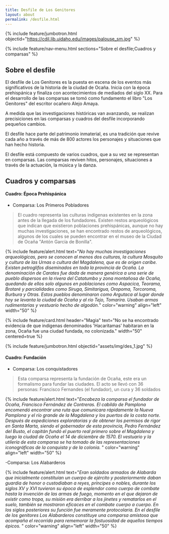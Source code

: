 ```yaml
---
title: Desfile de Los Genitores
layout: about
permalink: /desfile.html
---
```


{% include feature/jumbotron.html objectid="https://cdil.lib.uidaho.edu/images/palouse_sm.jpg" %}

{% include feature/nav-menu.html sections="Sobre el desfile;Cuadros y comparsas" %}

## Sobre el desfile

El desfile de Los Genitores es la puesta en escena de los eventos más significativos de la historia de la ciudad de Ocaña. Inicia con la época prehispánica y finaliza con acontecimientos de mediados del siglo XX. Para el desarrollo de las comparsas se tomó como fundamento el libro "Los Genitores" del escritor ocañero Alejo Amaya.

A medida que las investigaciones históricas van avanzando, se realizan precisiciones en las comparsas y cuadros del desfile incorporando pequeños cambios.

El desfile hace parte del patrimonio inmaterial, es una tradición que revive cada año a través de más de 800 actores los personajes y situaciones que han hecho historia.

El desfile está compuesto de varios cuadros, que a su vez se representan en comparsas. Las comparsas reviven hitos, personajes, situaciones a través de la actuación, la música y la danza.

## Cuadros y comparsas

#### Cuadro: Época Prehispánica

- Comparsa: Los Primeros Pobladores
>El cuadro representa las culturas indígenas existentes en la zona antes de la llegada de los fundadores. Existen restos arqueológicos que indican que existieron poblaciones prehispánicas, aunque no hay muchas investigaciones, se han encontrado restos de arqueológicos, algunos de los cuales se pueden encontrar en el museo de la Ciudad de Ocaña "Antón García de Bonilla".

{% include feature/alert.html text="*No hay muchas investigaciones arqueológicas, pero se conocen al menos dos culturas, la cultura Mosquito y cultura de las Urnas o cultura del Magdalena, que es de origen caribe. Existen petroglifos diseminados en toda la provincia de Ocaña. La denominación de Carates fue dada de manera genérica a una serie de pueblo dispersos en la rivera del Catatumbo y zona montañosa de Ocaña, quedando de ellos solo algunos en poblaciones como Aspacica, Teorama, Brotaré y parcialidades como Siruga, Simitarigua, Oropoma, Torcoroma, Burbura y Otras. Estos pueblos denominaron como Argutaca al lugar donde hoy se levanta la ciudad de Ocaña y al río Tejo, Tomarira. Usaban armas rudimentarias y vestuario hecho de algodón.*" color="warning" align="left" width="50" %}

{% include feature/card.html header="Magia" text="No se ha encontrado evidencia de que indigenas denominados 'Hacaritamas' habitaran en la zona, Ocaña fue una ciudad fundada, no colonizada." width="50" centered=true %}

{% include feature/jumbotron.html objectid="assets/img/des_1.jpg" %}

#### Cuadro: Fundación
- Comparsa: Los conquistadores
>Esta comparsa representa la fundación de Ocaña, este era un formalismo para fundar las ciudades. El acto se llevó con 36 personas: Francisco Fernandes (el fundador), un cura y 36 soldados

 {% include feature/alert.html text="*Encabeza la comparsa el fundador de Ocaña, Francisco Fernández de Contreras. El cabildo de Pamplona encomendó encontrar una ruta que comunicara rápidamente la Nueva Pamplona y el río grande de la Magdalena y los puertos de la costa norte. Después de expediciones exploratorias y de obtener los permisos de rigor en Santa Marta, siendo el gobernador de esta provincia, Pedro Fernández del Busto, el capitán fundó el puerto real primero sobre el Magdalena y luego la ciudad de Ocaña el 14 de diciembre de 1570. El vestuario y la utilería de esta comparsa se ha tomado de las representaciones iconográficas de la conquista y de la colonia.* " color="warning" align="left" width="50" %}

 -Comparsa: Los Alabarderos

 {% include feature/alert.html text="*Eran soldados armados de Alabarda que inicialmente constituían un cuerpo de ejército y posteriormente daban guardia de honor o custodiaban a reyes, príncipes o nobles, durante los siglos XV y XVI tuvieron su época de esplendor como cuerpo de combate hasta la invención de las armas de fuego, momento en el que dejaron de existir como tropa, su misión era derribar a los jinetes y rematarlos en el suelo, también se mostraron eficaces en el combate cuerpo a cuerpo. En los siglos posteriores su función fue meramente protocolaria. En el desfile de los genitores Los Alabarderos constituye una comparsa amistosa que acompaña el recorrido para rememorar la fastuosidad de aquellos tiempos épicos.* " color="warning" align="left" width="50" %}
